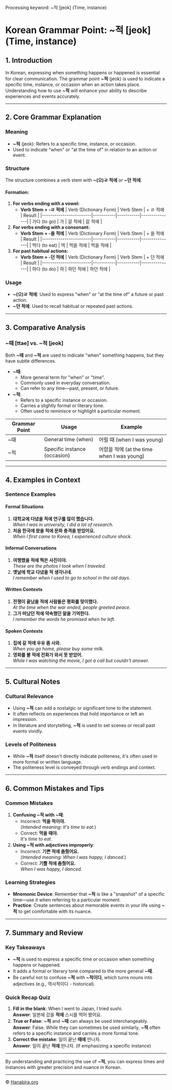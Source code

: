 Processing keyword: ~적 [jeok] (Time, instance)
# Korean Grammar Point: ~적 [jeok] (Time, instance)

## 1. Introduction
In Korean, expressing when something happens or happened is essential for clear communication. The grammar point **~적** (jeok) is used to indicate a specific time, instance, or occasion when an action takes place. Understanding how to use **~적** will enhance your ability to describe experiences and events accurately.

---
## 2. Core Grammar Explanation
### Meaning
- **~적** (jeok): Refers to a specific time, instance, or occasion.
- Used to indicate "when" or "at the time of" in relation to an action or event.
### Structure
The structure combines a verb stem with **~(으)ㄹ 적에** or **~던 적에**.
#### Formation:
1. **For verbs ending with a vowel:**
   - **Verb Stem + -ㄹ 적에**
     | Verb (Dictionary Form) | Verb Stem | + ㄹ 적에 | Result        |
     |------------------------|-----------|-----------|---------------|
     | 가다 (to go)           | 가        | 갈 적에   | 갈 적에       |
2. **For verbs ending with a consonant:**
   - **Verb Stem + -을 적에**
     | Verb (Dictionary Form) | Verb Stem | + 을 적에 | Result        |
     |------------------------|-----------|-----------|---------------|
     | 먹다 (to eat)          | 먹        | 먹을 적에 | 먹을 적에     |
3. **For past habitual actions:**
   - **Verb Stem + -던 적에**
     | Verb (Dictionary Form) | Verb Stem | + 던 적에 | Result        |
     |------------------------|-----------|-----------|---------------|
     | 하다 (to do)           | 하        | 하던 적에 | 하던 적에     |
### Usage
- **~(으)ㄹ 적에**: Used to express "when" or "at the time of" a future or past action.
- **~던 적에**: Used to recall habitual or repeated past actions.
---
## 3. Comparative Analysis
### ~때 [ttae] vs. ~적 [jeok]
Both **~때** and **~적** are used to indicate "when" something happens, but they have subtle differences.
- **~때**:
  - More general term for "when" or "time".
  - Commonly used in everyday conversation.
  - Can refer to any time—past, present, or future.
- **~적**:
  - Refers to a specific instance or occasion.
  - Carries a slightly formal or literary tone.
  - Often used to reminisce or highlight a particular moment.

| Grammar Point | Usage                       | Example                                 |
|---------------|-----------------------------|-----------------------------------------|
| ~때           | General time (when)         | 어릴 때 (when I was young)             |
| ~적           | Specific instance (occasion)| 어렸을 적에 (at the time when I was young)|

---
## 4. Examples in Context
### Sentence Examples
#### Formal Situations
1. **대학교에 다녔을 적에 연구를 많이 했습니다.**  
   *When I was in university, I did a lot of research.*
2. **처음 한국에 왔을 적에 문화 충격을 받았어요.**  
   *When I first came to Korea, I experienced culture shock.*
#### Informal Conversations
1. **여행했을 적에 찍은 사진이야.**  
   *These are the photos I took when I traveled.*
2. **옛날에 학교 다녔을 적 생각나네.**  
   *I remember when I used to go to school in the old days.*
#### Written Contexts
1. **전쟁이 끝났을 적에 사람들은 평화를 맞이했다.**  
   *At the time when the war ended, people greeted peace.*
2. **그가 떠났던 적에 약속했던 말을 기억한다.**  
   *I remember the words he promised when he left.*
#### Spoken Contexts
1. **집에 갈 적에 우유 좀 사와.**  
   *When you go home, please buy some milk.*
2. **영화를 볼 적에 전화가 와서 못 받았어.**  
   *While I was watching the movie, I got a call but couldn't answer.*
---
## 5. Cultural Notes
### Cultural Relevance
- Using **~적** can add a nostalgic or significant tone to the statement.
- It often reflects on experiences that hold importance or left an impression.
- In literature and storytelling, **~적** is used to set scenes or recall past events vividly.
### Levels of Politeness
- While **~적** itself doesn't directly indicate politeness, it's often used in more formal or written language.
- The politeness level is conveyed through verb endings and context.
---
## 6. Common Mistakes and Tips
### Common Mistakes
1. **Confusing **~적** with **~때****:
   - Incorrect: **먹을 적이야.**  
     (*Intended meaning: It's time to eat.*)
   - Correct: **먹을 때야.**  
     *It's time to eat.*
2. **Using **~적** with adjectives improperly**:
   - Incorrect: **기쁜 적에 춤췄어요.**  
     (*Intended meaning: When I was happy, I danced.*)
   - Correct: **기쁠 적에 춤췄어요.**  
     *When I was happy, I danced.*
### Learning Strategies
- **Mnemonic Device**: Remember that **~적** is like a "snapshot" of a specific time—use it when referring to a particular moment.
- **Practice**: Create sentences about memorable events in your life using **~적** to get comfortable with its nuance.
---
## 7. Summary and Review
### Key Takeaways
- **~적** is used to express a specific time or occasion when something happens or happened.
- It adds a formal or literary tone compared to the more general **~때**.
- Be careful not to confuse **~적** with **~적이다**, which turns nouns into adjectives (e.g., 역사적이다 - historical).
### Quick Recap Quiz
1. **Fill in the blank**: When I went to Japan, I tried sushi.  
   **Answer**: 일본에 갔을 **적에** 스시를 먹어 봤어요.
2. **True or False**: **~적** and **~때** can always be used interchangeably.  
   **Answer**: False. While they can sometimes be used similarly, **~적** often refers to a specific instance and carries a more formal tone.
3. **Correct the mistake**: 일이 끝난 **때에** 만나자.  
   **Answer**: 일이 끝난 **적에** 만나자. (If emphasizing a specific instance)
---
By understanding and practicing the use of **~적**, you can express times and instances with greater precision and nuance in Korean.

---
© [Hanabira.org](https://hanabira.org)

